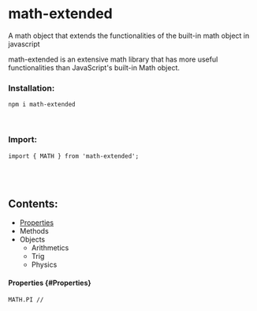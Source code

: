 # math-extended
A math object that extends the functionalities of the built-in math object in javascript


math-extended is an extensive math library that has more useful functionalities than JavaScript's built-in Math object.

### Installation:

    npm i math-extended
<br/>

### Import:

    import { MATH } from 'math-extended';
<br/>
<br/>

## Contents:

- [Properties](#Properties)
- Methods
- Objects
    - Arithmetics
    - Trig
    - Physics


#### Properties {#Properties}

    MATH.PI //